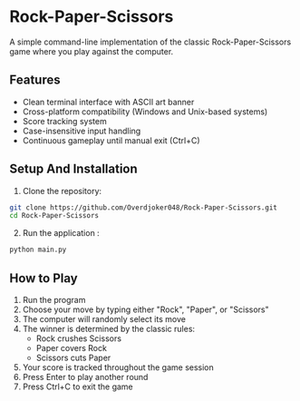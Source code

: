 # Rock-Paper-Scissors

A simple command-line implementation of the classic Rock-Paper-Scissors game where you play against the computer.

## Features

- Clean terminal interface with ASCII art banner
- Cross-platform compatibility (Windows and Unix-based systems)
- Score tracking system
- Case-insensitive input handling
- Continuous gameplay until manual exit (Ctrl+C)

## Setup And Installation
1. Clone the repository:
``` bash
git clone https://github.com/Overdjoker048/Rock-Paper-Scissors.git
cd Rock-Paper-Scissors
```
2. Run the application :
``` bash
python main.py
```

## How to Play

1. Run the program
2. Choose your move by typing either "Rock", "Paper", or "Scissors"
3. The computer will randomly select its move
4. The winner is determined by the classic rules:
   - Rock crushes Scissors
   - Paper covers Rock
   - Scissors cuts Paper
5. Your score is tracked throughout the game session
6. Press Enter to play another round
7. Press Ctrl+C to exit the game
